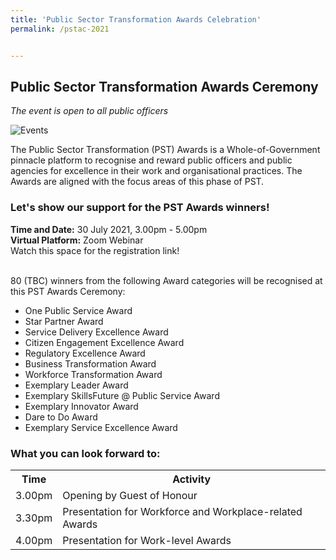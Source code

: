 ```yaml
---
title: 'Public Sector Transformation Awards Celebration'
permalink: /pstac-2021


---
```


## Public Sector Transformation Awards Ceremony
<i>The event is open to all public officers</i><br>

![Events](/images/psta2020.png)

The Public Sector Transformation (PST) Awards is a Whole-of-Government pinnacle platform to recognise and reward public officers and public agencies for excellence in their work and organisational practices. The Awards are aligned with the focus areas of this phase of PST. 

### Let's show our support for the PST Awards winners!<br>
**Time and Date:** 30 July 2021, 3.00pm - 5.00pm<br>
**Virtual Platform:** Zoom Webinar <br>
Watch this space for the registration link!<br> 
<br>

80 (TBC) winners from the following Award categories will be recognised at this PST Awards Ceremony:<br>
<ul>
  <li>One Public Service Award</li>
  <li>Star Partner Award</li>
  <li>Service Delivery Excellence Award</li>
  <li>Citizen Engagement Excellence Award</li> 
  <li>Regulatory Excellence Award</li>
  <li>Business Transformation Award</li>
  <li>Workforce Transformation Award</li>
  <li>Exemplary Leader Award</li>
  <li>Exemplary SkillsFuture @ Public Service Award</li>
  <li>Exemplary Innovator Award</li>
  <li>Dare to Do Award</li>
  <li>Exemplary Service Excellence Award</li>
</ul>
<!-- <a href="#"><img src="/images/sign-up-btn.png" style="width:280px" /> </a> -->
<!-- <a href="include link><img src="/include image" style="width:280px"/> </a> --> 

### What you can look forward to:
<table>
  <tr>
    <th>
      Time
    </th>
    <th>
      Activity
    </th>
  </tr>
  <tr>
    <td>
      3.00pm
    </td>
    <td>
      Opening by Guest of Honour
    </td>
  </tr>
  <tr>
    <td>
      3.30pm
    </td>
    <td>
      Presentation for Workforce and Workplace-related Awards
    </td>
  </tr>
  <tr>
    <td>
      4.00pm
    </td>
    <td>
      Presentation for Work-level Awards
    </td>
  </tr>
  </table>
  
